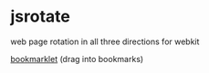 jsrotate
========

web page rotation in all three directions for webkit

[bookmarklet](javascript:var%20qq%20%3D%20document.createElement%28%27script%27%29%3Bqq.type%3D%27text/javascript%27%3Bdocument.head.appendChild%28qq%29%3Bqq.src%3D%27https%3A//raw.github.com/Zhangerr/jsrotate/master/gistfile1.js%27%3Bvoid%280%29%3B) (drag into bookmarks)
